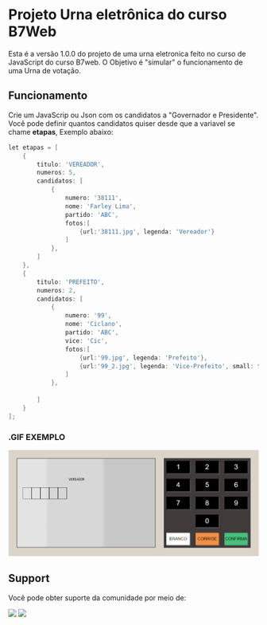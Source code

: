 # Projeto Urna eletrônica do curso B7Web
Esta é a versão 1.0.0 do projeto de uma urna eletronica feito no curso de JavaScript do curso  B7web. O Objetivo é "simular" o funcionamento de uma Urna de votação.

## Funcionamento
Crie um JavaScrip ou Json com os candidatos a "Governador e Presidente".
<br />Você pode definir quantos candidatos quiser desde que a variavel se chame **etapas**, Exemplo abaixo:

```go
let etapas = [
    {
        titulo: 'VEREADOR',
        numeros: 5,
        candidatos: [
            {
                numero: '38111',
                nome: 'Farley Lima',
                partido: 'ABC',
                fotos:[
                    {url:'38111.jpg', legenda: 'Vereador'}
                ]
            },
        ]
    },
    {
        titulo: 'PREFEITO',
        numeros: 2,
        candidatos: [
            {
                numero: '99',
                nome: 'Ciclano',
                partido: 'ABC',
                vice: 'Cic',
                fotos:[
                    {url:'99.jpg', legenda: 'Prefeito'},
                    {url:'99_2.jpg', legenda: 'Vice-Prefeito', small: true}
                ]
            },

        ]
    }
];
```

### .GIF EXEMPLO 
![snackbar](https://github.com/juniornsantos/urna_eletronica/blob/main/giff.gif)


## Support
Você pode obter suporte da comunidade por meio de:

<a href = "https://api.whatsapp.com/send?phone=5588998686890"><img src="https://img.shields.io/badge/WhatsApp-25D366?style=for-the-badge&logo=whatsapp&logoColor=white" target="_blank"></a>
<a href = "https://t.me/JuniorNogueira"><img src="https://img.shields.io/badge/Telegram-2CA5E0?style=for-the-badge&logo=telegram&logoColor=white" target="_blank"></a>
